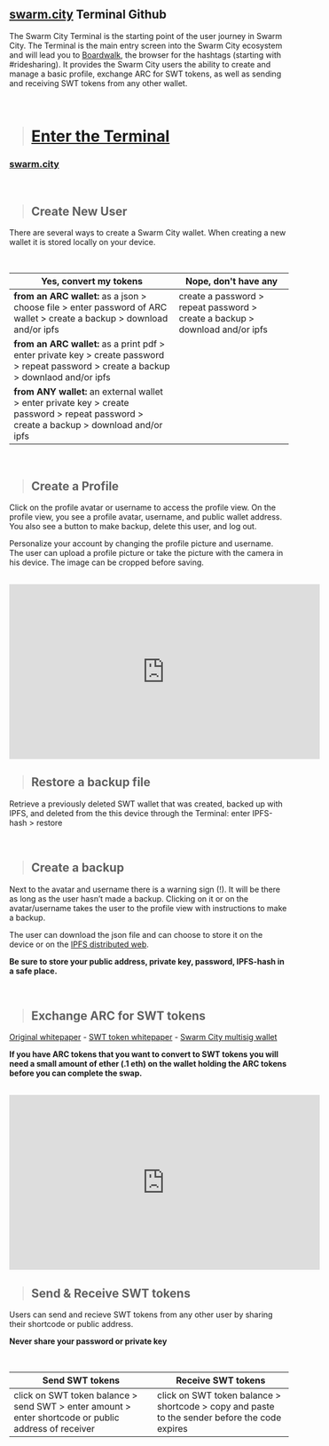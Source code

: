 ## [swarm.city](https://github.com/swarmcity/sc-terminal/blob/master/README.md) Terminal Github


The Swarm City Terminal is the starting point of the user journey in Swarm City. The Terminal is the main entry screen into the Swarm City ecosystem and will lead you to [Boardwalk](https://github.com/swarmcity/sc-boardwalk/blob/master/README.md), the browser for the hashtags (starting with #ridesharing). It provides the Swarm City users the ability to create and manage a basic profile, exchange ARC for SWT tokens, as well as sending and receiving SWT tokens from any other wallet.


<br>


> # [Enter the Terminal](https://swarm.city)  


### [swarm.city](http://i.imgur.com/c39bJZy.png)


<br>


> ## Create New User


There are several ways to create a Swarm City wallet. 
When creating a new wallet it is stored locally on your device. 


<br>


Yes, convert my tokens | Nope, don't have any
---------------------- | -------------------- 
**from an ARC wallet:** as a json > choose file > enter password of ARC wallet > create a backup > download and/or ipfs | create a password > repeat password > create a backup > download and/or ipfs
**from an ARC wallet:** as a print pdf > enter private key > create password > repeat password > create a backup > downlaod and/or ipfs |
**from ANY wallet:** an external wallet > enter private key > create password > repeat password > create a backup > download and/or ipfs| 


<br>


> ## Create a Profile

Click on the profile avatar or username to access the profile view. On the profile view, you see a profile avatar, username, and public wallet address. You also see a button to make backup, delete this user, and log out.

Personalize your account by changing the profile picture and username. The user can upload a profile picture or take the picture with the camera in his device. The image can be cropped before saving.  


<br>


<iframe width="560" height="315" src="https://www.youtube.com/embed/kFD1t3MsdCs" frameborder="0" allowfullscreen></iframe>


<br>


> ## Restore a backup file

Retrieve a previously deleted SWT wallet that was created, backed up with IPFS, and deleted from the this device through the Terminal: enter IPFS-hash > restore


<br>


> ## Create a backup


Next to the avatar and username there is a warning sign (!). It will be there as long as the user hasn’t made a backup. Clicking on it or on the avatar/username takes the user to the profile view with instructions to make a backup. 

The user can download the json file and can choose to store it on the device or on the [IPFS distributed web](https://ipfs.io).

**Be sure to store your public address, private key, password, IPFS-hash in a safe place.**


<br>


> ## Exchange ARC for SWT tokens


[Original whitepaper](https://drive.google.com/file/d/0B9RSMdR2vWssV2JJX0t6dmN6SUk/view) - [SWT token whitepaper](https://github.com/swarmcity/sc-token/blob/master/token-exchange-miniwhitepaper.md) - [Swarm City multisig wallet](https://etherscan.io/address/0x8d9d0bd75319a3780d3cab012759efbae334291b)

**If you have ARC tokens that you want to convert to SWT tokens you will need a small amount of ether (.1 eth) on the wallet holding the ARC tokens before you can complete the swap.**


<br>


<iframe width="560" height="315" src="https://www.youtube.com/embed/ON5NLUQDFVM" frameborder="0" allowfullscreen></iframe>


<br>


> ## Send & Receive SWT tokens

Users can send and recieve SWT tokens from any other user by sharing their shortcode or public address.

**Never share your password or private key**


<br>


Send SWT tokens | Receive SWT tokens
--------------- | ------------------
click on SWT token balance > send SWT > enter amount > enter shortcode or public address of receiver | click on SWT token balance > shortcode > copy and paste to the sender before the code expires







